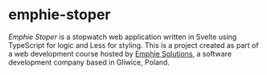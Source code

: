 # emphie-stoper

*Emphie Stoper* is a stopwatch web application written in Svelte using TypeScript for logic and Less for styling.
This is a project created as part of a web development course hosted by [Emphie Solutions](https://emphie.com/), a software development company based in Gliwice, Poland.